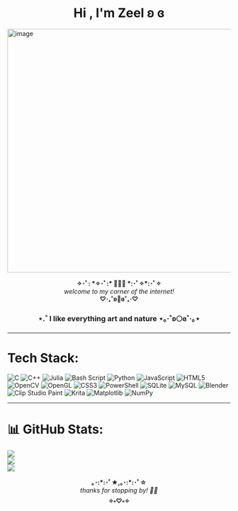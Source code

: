 <h1 align="center">Hi , I'm Zeel ʚ ɞ </h1>
<img width="900" height="550" alt="image" src="https://github.com/user-attachments/assets/e9b10def-ca54-4646-9057-f1145c7a0ece" />

<p align="center">
  <b>✧･ﾟ: *✧･ﾟ:*  💖✨🌷  *:･ﾟ✧*:･ﾟ✧</b><br>
  <i>welcome to my corner of the internet!</i><br>
  <b>♡‧₊˚ʚ🌸ɞ˚₊‧♡</b>
</p>

</a>
<h3 align="center">⋆.˚ I like everything art and nature ⋆｡‧˚ʚ🌕ɞ˚‧｡⋆ </h3>

---

# Tech Stack:
![C](https://img.shields.io/badge/c-%2300599C.svg?style=for-the-badge&logo=c&logoColor=white) ![C++](https://img.shields.io/badge/c++-%2300599C.svg?style=for-the-badge&logo=c%2B%2B&logoColor=white) ![Julia](https://img.shields.io/badge/-Julia-9558B2?style=for-the-badge&logo=julia&logoColor=white) ![Bash Script](https://img.shields.io/badge/bash_script-%23121011.svg?style=for-the-badge&logo=gnu-bash&logoColor=white) ![Python](https://img.shields.io/badge/python-3670A0?style=for-the-badge&logo=python&logoColor=ffdd54) ![JavaScript](https://img.shields.io/badge/javascript-%23323330.svg?style=for-the-badge&logo=javascript&logoColor=%23F7DF1E) ![HTML5](https://img.shields.io/badge/html5-%23E34F26.svg?style=for-the-badge&logo=html5&logoColor=white) ![OpenCV](https://img.shields.io/badge/opencv-%23white.svg?style=for-the-badge&logo=opencv&logoColor=white) ![OpenGL](https://img.shields.io/badge/OpenGL-%23FFFFFF.svg?style=for-the-badge&logo=opengl) ![CSS3](https://img.shields.io/badge/css3-%231572B6.svg?style=for-the-badge&logo=css3&logoColor=white) ![PowerShell](https://img.shields.io/badge/PowerShell-%235391FE.svg?style=for-the-badge&logo=powershell&logoColor=white) ![SQLite](https://img.shields.io/badge/sqlite-%2307405e.svg?style=for-the-badge&logo=sqlite&logoColor=white) ![MySQL](https://img.shields.io/badge/mysql-4479A1.svg?style=for-the-badge&logo=mysql&logoColor=white) ![Blender](https://img.shields.io/badge/blender-%23F5792A.svg?style=for-the-badge&logo=blender&logoColor=white) ![Clip Studio Paint](https://img.shields.io/badge/ClipStudioPaint-%23CFD3D3.svg?style=for-the-badge&logo=ClipStudioPaint&logoColor=white) ![Krita](https://img.shields.io/badge/Krita-203759?style=for-the-badge&logo=krita&logoColor=EEF37B) ![Matplotlib](https://img.shields.io/badge/Matplotlib-%23ffffff.svg?style=for-the-badge&logo=Matplotlib&logoColor=black) ![NumPy](https://img.shields.io/badge/numpy-%23013243.svg?style=for-the-badge&logo=numpy&logoColor=white)

---

# 📊 GitHub Stats:
![](https://github-readme-stats.vercel.app/api?username=zeefromzee&theme=shadow_blue&hide_border=false&include_all_commits=false&count_private=false)<br/>
![](https://nirzak-streak-stats.vercel.app/?user=zeefromzee&theme=shadow_blue&hide_border=false)<br/>
![](https://github-readme-stats.vercel.app/api/top-langs/?username=zeefromzee&theme=shadow_blue&hide_border=false&include_all_commits=false&count_private=false&layout=compact)

<p align="center">
  <b>｡･:*:･ﾟ★,｡･:*:･ﾟ☆</b> <br>
  <i>thanks for stopping by! 🩷✨</i><br>
  <b>✧༚♡༚✧</b>
</p>

<!-- Proudly created with GPRM ( https://gprm.itsvg.in ) -->
